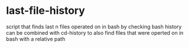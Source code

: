 # last-file-history  
script that finds last n files operated on in bash by checking bash history  
can be combined with cd-history to also find files that were operted on in bash with a relative path  
